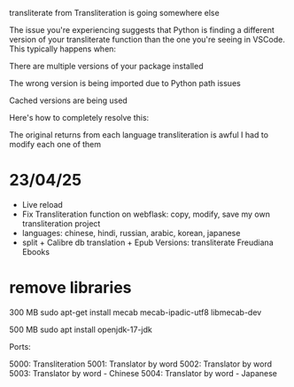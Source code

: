 transliterate from Transliteration is going somewhere else


The issue you're experiencing suggests that Python is finding a different version of your transliterate function than the one you're seeing in VSCode. This typically happens when:

There are multiple versions of your package installed

The wrong version is being imported due to Python path issues

Cached versions are being used

Here's how to completely resolve this:


The original returns from each language transliteration is awful
I had to modify each one of them


# 23/04/25
- Live reload
- Fix Transliteration function on webflask: copy, modify, save my own transliteration project
- languages: chinese, hindi, russian, arabic, korean, japanese
- split + Calibre db translation + Epub Versions: transliterate Freudiana Ebooks


# remove libraries

300 MB
sudo apt-get install mecab mecab-ipadic-utf8 libmecab-dev   

500 MB
sudo apt install openjdk-17-jdk

Ports:

5000: Transliteration
5001: Translator by word
5002: Translator by word
5003: Translator by word - Chinese
5004: Translator by word - Japanese

